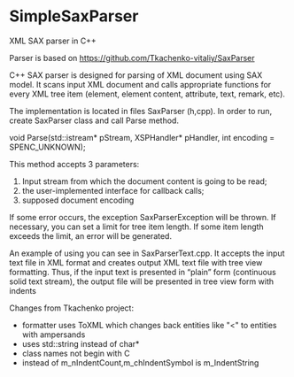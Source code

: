 # SimpleSaxParser
XML SAX parser in C++

Parser is based on https://github.com/Tkachenko-vitaliy/SaxParser

C++ SAX parser is designed for parsing of XML document using SAX model. It scans input XML document and calls appropriate functions for every XML tree item (element, element content, attribute, text, remark, etc).

The implementation is located in files SaxParser (h,cpp). In order to run, create SaxParser class and call Parse method.

void Parse(std::istream* pStream, XSPHandler* pHandler, int encoding = SPENC_UNKNOWN);

This method accepts 3 parameters:
1)	Input stream from which the document content is going to be read;
2)	the user-implemented interface for callback calls;
3)	supposed document encoding

If some error occurs, the exception SaxParserException will be thrown.
If necessary, you can set a limit for tree item length. If some item length exceeds the limit, an error will be generated.

An example of using you can see in SaxParserText.cpp. It accepts the input text file in XML format and creates output XML text file with tree view formatting. Thus, if the input text is presented in “plain” form (continuous solid text stream), the output file will be presented in tree view form with indents 

Changes from Tkachenko project:
- formatter uses ToXML which changes back entities like "<" to entities with ampersands
- uses std::string instead of char*
- class names not begin with C
- instead of m_nIndentCount,m_chIndentSymbol is m_IndentString

